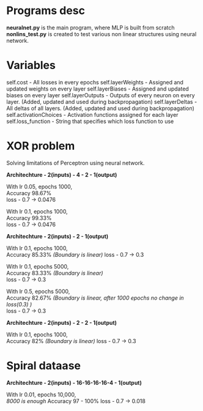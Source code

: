 # Programs desc

**neuralnet.py** is the main program, where MLP is built from scratch
**nonlins_test.py** is created to test various non linear structures using neural network.



# Variables

self.cost - All losses in every epochs
self.layerWeights - Assigned and updated weights on every layer
self.layerBiases - Assigned and updated biases on every layer
self.layerOutputs - Outputs of every neuron on every layer. (Added, updated and used during backpropagation)
self.layerDeltas - All deltas of all layers. (Added, updated and used during backpropagation)
self.activationChoices - Activation functions assigned for each layer
self.loss_function - String that specifies which loss function to use



# XOR problem
Solving limitations of Perceptron using neural network.


**Architechture - 2(inputs) - 4 - 2 - 1(output)**

With lr 0.05, epochs 1000,<br/>
    Accuracy 98.67%<br/>
    loss - 0.7 -> 0.0476

With lr 0.1, epochs 1000,<br/>
    Accuracy 99.33%<br/>
    loss - 0.7 -> 0.0476


**Architechture - 2(inputs) - 2 - 1(output)**

With lr 0.1, epochs 1000,<br/>
    Accuracy 85.33% _(Boundary is linear)_
    loss - 0.7 -> 0.3

With lr 0.1, epochs 5000,<br/>
    Accuracy 83.33% _(Boundary is linear)_<br/>
    loss - 0.7 -> 0.3

With lr 0.5, epochs 5000,<br/>
    Accuracy 82.67% _(Boundary is linear, after 1000 epochs no change in loss(0.3) )_<br/>
    loss - 0.7 -> 0.3


**Architechture - 2(inputs) - 2 - 2 - 1(output)**

With lr 0.1, epochs 1000,<br/>
    Accuracy 82% _(Boundary is linear)_
    loss - 0.7 -> 0.3



# Spiral dataase

**Architechture - 2(inputs) - 16-16-16-16-4 - 1(output)**

With lr 0.01, epochs 10,000,<br/>
    _8000 is enough_
    Accuracy 97 - 100%
    loss - 0.7 -> 0.018
